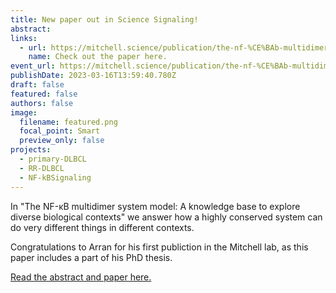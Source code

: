 ```yaml
---
title: New paper out in Science Signaling!
abstract:
links:
  - url: https://mitchell.science/publication/the-nf-%CE%BAb-multidimer-system-model-a-knowledge-base-to-explore-diverse-biological-contexts/
    name: Check out the paper here.
event_url: https://mitchell.science/publication/the-nf-%CE%BAb-multidimer-system-model-a-knowledge-base-to-explore-diverse-biological-contexts/
publishDate: 2023-03-16T13:59:40.780Z
draft: false
featured: false
authors: false
image:
  filename: featured.png
  focal_point: Smart
  preview_only: false
projects:
  - primary-DLBCL
  - RR-DLBCL
  - NF-kBSignaling
---
```

In "The NF-κB multidimer system model: A knowledge base to explore diverse biological contexts" we answer how a highly conserved system can do very different things in different contexts.

Congratulations to Arran for his first publiction in the Mitchell lab, as this paper includes a part of his PhD thesis.

[Read the abstract and paper here.](https://mitchell.science/publication/the-nf-%CE%BAb-multidimer-system-model-a-knowledge-base-to-explore-diverse-biological-contexts/)
